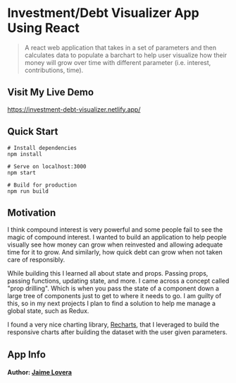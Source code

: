 # Investment/Debt Visualizer App Using React

> A react web application that takes in a set of parameters and then calculates data to populate a barchart to help user visualize how their money will grow over time with different parameter (i.e. interest, contributions, time).

## Visit My Live Demo

https://investment-debt-visualizer.netlify.app/

## Quick Start

```
# Install dependencies
npm install

# Serve on localhost:3000
npm start

# Build for production
npm run build
```

## Motivation

I think compound interest is very powerful and some people fail to see the magic of compound interest. I wanted to build an application to help people visually see how money can grow when reinvested and allowing adequate time for it to grow. And similarly, how quick debt can grow when not taken care of responsibly.

While building this I learned all about state and props. Passing props, passing functions, updating state, and more. I came across a concept called "prop drilling". Which is when you pass the state of a component down a large tree of components just to get to where it needs to go. I am guilty of this, so in my next projects I plan to find a solution to help me manage a global state, such as Redux.

I found a very nice charting library, [Recharts](https://recharts.org/en-US/), that I leveraged to build the responsive charts after building the dataset with the user given parameters.

## App Info

#### Author: [Jaime Lovera](https://www.jaimelovera.com/)
